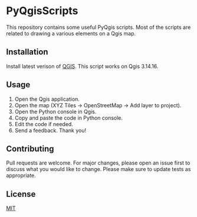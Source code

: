 # PyQgisScripts

This repository contains some useful PyQgis scripts.
Most of the scripts are related to drawing a various elements on a Qgis map.

## Installation

Install latest verison of [QGIS](https://qgis.org/en/site/).
This script works on Qgis 3.14.16.  

## Usage

1. Open the Qgis application.
2. Open the map (XYZ Tiles -> OpenStreetMap -> Add layer to project).
3. Open the Python console in Qgis.
4. Copy and paste the code in Python console.
5. Edit the code if needed.
6. Send a feedback. Thank you!

## Contributing
Pull requests are welcome. For major changes, please open an issue first to discuss what you would like to change.
Please make sure to update tests as appropriate.

## License
[MIT](https://github.com/tisljaricleo/PyQgisScripts/blob/main/LICENSE)
